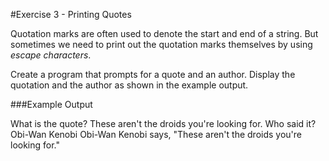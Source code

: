 #Exercise 3 - Printing Quotes

Quotation marks are often used to denote the start and end of a string.  But sometimes we need to print out the quotation marks themselves by using *escape characters*.

Create a program that prompts for a quote and an author.  Display the quotation and the author as shown in the example output.

###Example Output

What is the quote? These aren't the droids you're looking for.
Who said it? Obi-Wan Kenobi
Obi-Wan Kenobi says, "These aren't the droids you're looking for."
